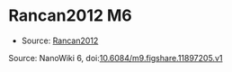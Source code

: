 <a name="material" />

# Rancan2012 M6
<script type="application/ld+json">
  {
    "@context": "https://schema.org/",
    "@type": "ChemicalSubstance",
    "@id": "https://egonw.github.io/nanowiki/nanowiki208.html#material",
    "http://purl.org/dc/terms/conformsTo":
      {
        "@type": "CreativeWork",
        "@id": "https://bioschemas.org/profiles/ChemicalSubstance/0.4-RELEASE/"
      },
    "identfier": "208",
    "name": "Rancan2012 M6",
    "url": "https://egonw.github.io/nanowiki/nanowiki208.html#material",
    "sameAs": "http://127.0.0.1/mediawiki/index.php/Special:URIResolver/Rancan2012_M6"
  }
</script>


* Source: [Rancan2012](Rancan2012.md)


Source: NanoWiki 6, doi:[10.6084/m9.figshare.11897205.v1](https://doi.org/10.6084/m9.figshare.11897205.v1)
